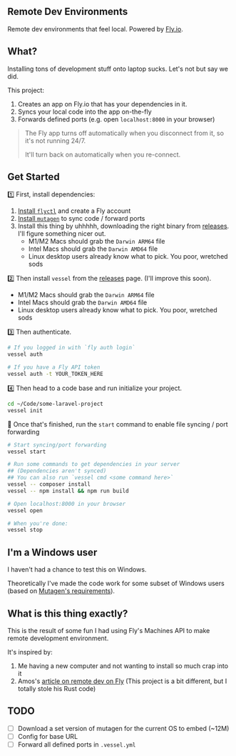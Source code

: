 ## Remote Dev Environments
Remote dev environments that feel local. Powered by [Fly.io](https://fly.io).

<!-- gif showing it off here -->

## What?

Installing tons of development stuff onto laptop sucks. Let's not but say we did.

This project:

1. Creates an app on Fly.io that has your dependencies in it.
2. Syncs your local code into the app on-the-fly
3. Forwards defined ports (e.g. open `localhost:8000` in your browser)

> The Fly app turns off automatically when you disconnect from it, so it's not running 24/7.
>
> It'll turn back on automatically when you re-connect.

## Get Started

1️⃣ First, install dependencies:

1. [Install `flyctl`](https://fly.io/docs/getting-started/installing-flyctl/) and create a Fly account
2. [Install `mutagen`](https://mutagen.io/documentation/introduction/installation) to sync code / forward ports
3. Install this thing by uhhhhh, downloading the right binary from [releases](https://github.com/Vessel-App/vessel-cli/releases). I'll figure something nicer out.
    - M1/M2 Macs should grab the `Darwin ARM64` file
    - Intel Macs should grab the `Darwin AMD64` file
    - Linux desktop users already know what to pick. You poor, wretched sods

2️⃣ Then install `vessel` from the [releases](https://github.com/Vessel-App/vessel-cli/releases) page. (I'll improve this soon).

- M1/M2 Macs should grab the `Darwin ARM64` file
- Intel Macs should grab the `Darwin AMD64` file
- Linux desktop users already know what to pick. You poor, wretched sods

3️⃣ Then authenticate.

```bash
# If you logged in with `fly auth login`
vessel auth

# If you have a Fly API token
vessel auth -t YOUR_TOKEN_HERE
```

4️⃣ Then head to a code base and run initialize your project.

```bash
cd ~/Code/some-laravel-project
vessel init
```

🔁 Once that's finished, run the `start` command to enable file syncing / port forwarding

```bash
# Start syncing/port forwarding
vessel start

# Run some commands to get dependencies in your server
## (Dependencies aren't synced)
## You can also run `vessel cmd <some command here>`
vessel -- composer install
vessel -- npm install && npm run build

# Open localhost:8000 in your browser
vessel open

# When you're done:
vessel stop
```

## I'm a Windows user

I haven't had a chance to test this on Windows.

Theoretically I've made the code work for some subset of Windows users (based on [Mutagen's requirements](https://mutagen.io/documentation/transports/ssh#windows)).

## What is this thing exactly?

This is the result of some fun I had using Fly's Machines API to make remote development environment.

It's inspired by:

1. Me having a new computer and not wanting to install so much crap into it
2. Amos's [article on remote dev on Fly](https://fasterthanli.me/articles/remote-development-with-rust-on-fly-io) (This project is a bit different, but I totally stole his Rust code)

## TODO
- [ ] Download a set version of mutagen for the current OS to embed (~12M)
- [ ] Config for base URL
- [ ] Forward all defined ports in `.vessel.yml`